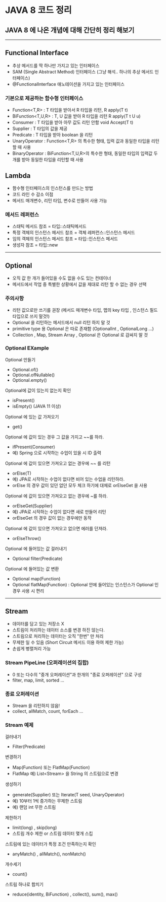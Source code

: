 # JAVA 8 코드 정리

## JAVA 8 에 나온 개념에 대해 간단히 정리 해보기

---
## Functional Interface
- 추상 메서드를 딱 하나만 가지고 있는 인터페이스
- SAM (Single Abstract Method) 인터페이스 (그냥 해석.. 하나의 추상 메서드 인터페이스)
- @FunctionalInterface 애노테이션을 가지고 있는 인터페이스

### 기본으로 제공하는 함수형 인터페이스
- Function<T,R> : T 타입을 받아서 R 타입을 리턴, R apply(T t) 
- BiFunction<T,U,R> : T, U 값을 받아 R 타입을 리턴 R apply(T t U u)
- Consumer<T> : T 타입을 받아 아무 값도 리턴 안함 void Accept(T t)
- Supplier<T> : T 타입의 값을 제공
- Predicate<T> : T 타입을 받아 boolean 을 리턴
- UnaryOperator<T> : Function<T,R> 의 특수한 형태, 입력 값과 동일한 타입을 리턴할 때 사용
- BinaryOperator<T> : BiFunction<T,U,R>의 특수한 형태, 동일한 타입의 입력값 두개를 받아 동일한 타입을 리턴할 때 사용


## Lambda 
- 함수형 인터페이스의 인스턴스를 만드는 방법
- 코드 라인 수 감소 이점
- 메서드 매개변수, 리턴 타입, 변수로 만들어 사용 가능

### 메서드 레퍼런스
- 스태틱 메서드 참조 = 타입::스태틱메서드
- 특정 객체의 인스턴스 메서드 참조 = 객체 레퍼런스::인스턴스 메서드
- 임의 객체의 인스턴스 메서드 참조 = 타입::인스턴스 메서드
- 생성자 참조 = 타입::new

---
## Optional
- 오직 값 한 개가 들어있을 수도 없을 수도 있는 컨테이너
- 메서드에서 작업 중 특별한 상황에서 값을 제대로 리턴 할 수 없는 경우 선택
### 주의사항
- 리턴 값으로만 쓰기를 권장 (메서드 매개변수 타입, 맵의 key 타입 , 인스턴스 필드 타입으로 쓰지 말것!)
- Optional 을 리턴하는 메서드에서 null 리턴 하지 말 것
- primitive type 용 Optional 은 따로 존재함 (OptionalInt , OptionalLong ...)
- Collection , Map, Stream Array , Optional 은 Optional 로 감싸지 말 것

### Optional EXample
Optional 만들기
- Optional.of()
- Optional.ofNullable()
- Optional.empty()

Optional에 값이 있는지 없는지 확인
- isPresent()
- isEmpty() (JAVA 11 이상)

Optional 에 있는 값 가져오기
- get()

Optional 에 값이 있는 경우 그 값을 가지고 ~~를 하라.
- ifPresent(Consumer)
- 예) Spring 으로 시작하는 수업이 있을 시 ID 출력

Optional 에 값이 있으면 가져오고 없는 경우에 ~~ 를 리턴
- orElse(T)
- 예) JPA로 시작하는 수업이 없다면 비어 있는 수업을 리턴하라.
- orElse 의 경우 값이 있던 없던 모두 체크 하기에 대체로 orElseGet 을 사용

Optional 에 값이 있으면 가져오고 없는 경우에 ~를 하라.
- orElseGet(Supplier)
- 예) JPA로 시작하는 수업이 없다면 새로 만들어 리턴
- orElseGet 의 경우 값이 없는 경우에만 동작

Optional 에 값이 있으면 가져오고 없으면 에러를 던져라.
- orElseThrow()

Optional 에 들어있는 값 걸러내기
- Optional filter(Predicate)

Optional 에 들어있는 값 변환
- Optional map(Function)
- Optional flatMap(Function) : Optional 안에 들어있는 인스턴스가 Optional 인 경우 사용 시 편리


---
## Stream
- 데이터를 담고 있는 저장소 X
- 스트림이 처리하는 데이터 소스를 변경 하진 않는다.
- 스트림으로 처리하는 데이터는 오직 "한번" 만 처리
- 무제한 일 수 있음 (Short Circuit 메서드 이용 하여 제한 가능)
- 손쉽게 병렬처리 가능

### Stream PipeLine (오퍼레이션의 집합)
-  0 또는 다수의 "중개 오퍼레이션"과 한개의 "종료 오퍼레이션" 으로 구성
- filter, map, limit, sorted ...

### 종료 오퍼레이션
- Stream 을 리턴하지 않음!
- collect, allMatch, count, forEach ...



### Stream 예제
걸러내기
- Filter(Predicate)

변경하기
- Map(Function) 또는 FlatMap(Function)
- FlatMap 예) List<Stream<String>> 을 String 의 스트림으로 변경

생성하기
- generate(Supplier) 또는 Iterate(T seed, UnaryOperator)
- 예) 10부터 1씩 증가하는 무제한 스트림
- 예) 랜덤 int 무한 스트림

제한하기
- limit(long) , skip(long)
- 스트림 개수 제한 or 스트림 데이터 몇개 스킵

스트림에 있는 데이터가 특정 조건 만족하는지 확인
- anyMatch() , allMatch(), nonMatch()

개수세기
- count()

스트림 하나로 합치기
- reduce(identity, BiFunction) , collect(), sum(), max()